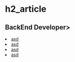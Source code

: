# h2_article
<h2>BackEnd Developer></h2>
 <li><a href="">asd</a></li>
 <li><a href="">asd</a></li>
 <li><a href="">asd</a></li>
 <li><a href="">asd</a></li>

